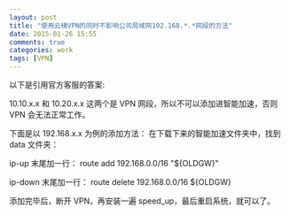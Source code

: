 ```yaml
---
layout: post
title: "使用云梯VPN的同时不影响公司局域网192.168.*.*网段的方法"
date: 2015-01-26 15:55
comments: true
categories: work
tags: [VPN]
---
```


以下是引用官方客服的答案:

10.10.x.x 和 10.20.x.x 这两个是 VPN 网段，所以不可以添加进智能加速，否则 VPN 会无法正常工作。

下面是以 192.168.x.x 为例的添加方法：
在下载下来的智能加速文件夹中，找到 data 文件夹：

ip-up 末尾加一行：
route add 192.168.0.0/16 "${OLDGW}"

ip-down 末尾加一行：
route delete 192.168.0.0/16 ${OLDGW}

添加完毕后，断开 VPN，再安装一遍 speed_up，最后重启系统，就可以了。